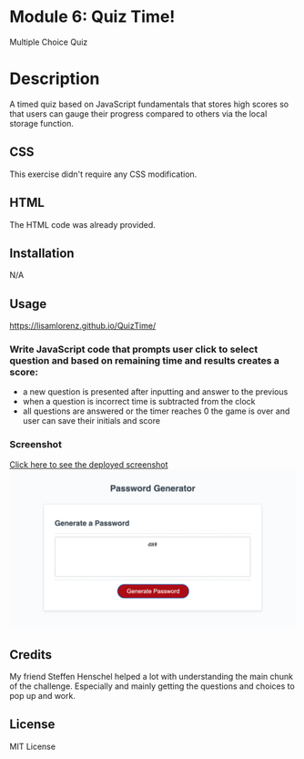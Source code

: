 # Module 6: Quiz Time!
Multiple Choice Quiz

# Description

A timed quiz based on JavaScript fundamentals that stores high scores so that users can gauge their progress compared to others via the local storage function.

## CSS
This exercise didn't require any CSS modification.

## HTML
The HTML code was already provided.

## Installation
N/A

## Usage
https://lisamlorenz.github.io/QuizTime/

### Write JavaScript code that prompts user click to select question and based on remaining time and results creates a score:


* a new question is presented after inputting and answer to the previous
* when a question is incorrect time is subtracted from the clock
* all questions are answered or the timer reaches 0 the game is over and user can save their initials and score


### Screenshot
[Click here to see the deployed screenshot](assets/CageQuizScreenshot.png)
<img width="1262" alt="Screenshot of Quiz Startscreen" src="https://github.com/LisaMLorenz/password_generator/blob/main/assets/Screenshot_Password_Gen.png">


## Credits
My friend Steffen Henschel helped a lot with understanding the main chunk of the challenge. Especially and mainly getting the questions and choices to pop up and work.

## License
MIT License
